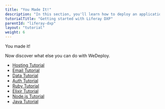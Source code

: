 ```yaml
---
title: "You Made It!"
description: "In this section, you'll learn how to deploy an application using Liferay DXP."
tutorialTitle: "Getting started with Liferay DXP"
parentId: "liferay-dxp"
layout: "tutorial"
weight: 6
---
```


<div class="notfound">
  <div class="notfound-icon">
    <span class="icon-16-thumb-up"></span>
  </div>
  <p class="notfound-text">You made it!</p>
  <p>Now discover what else you can do with WeDeploy.</p>
  <ul class="checklist">
    <li><a href="/tutorials/hosting/get-started/">Hosting Tutorial</a></li>
    <li><a href="/tutorials/email-web/get-started/">Email Tutorial</a></li>
    <li><a href="/tutorials/data-web/get-started/">Data Tutorial</a></li>
    <li><a href="/tutorials/auth-web/get-started/">Auth Tutorial</a></li>
    <li><a href="/tutorials/ruby/get-started/">Ruby Tutorial</a></li>
    <li><a href="/tutorials/elixir/get-started/">Elixir Tutorial</a></li>
    <li><a href="/tutorials/nodejs/get-started/">Node.js Tutorial</a></li>
    <li><a href="/tutorials/java/get-started/">Java Tutorial</a></li>
  </ul>
</div>
